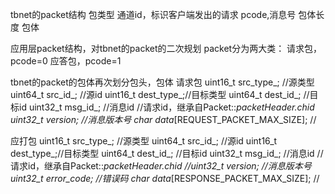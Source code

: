 tbnet的packet结构
    包类型
    通道id，标识客户端发出的请求
    pcode,消息号
    包体长度
    包体

应用层packet结构，对tbnet的packet的二次规划
packet分为两大类：
    请求包，pcode=0
    应答包，pcode=1

tbnet的packet的包体再次划分包头，包体
请求包
    uint16_t src_type_; //源类型
    uint64_t src_id_;   //源id
    uint16_t dest_type_;//目标类型
    uint64_t dest_id_;  //目标id
    uint32_t msg_id_;   //消息id
    //请求id，继承自Packet::_packetHeader._chid
    uint32_t version_;  //消息版本号
    char data_[REQUEST_PACKET_MAX_SIZE]; //

应打包
    uint16_t src_type_; //源类型
    uint64_t src_id_;   //源id
    uint16_t dest_type_;//目标类型
    uint64_t dest_id_;  //目标id
    uint32_t msg_id_;   //消息id
    //请求id，继承自Packet::_packetHeader._chid
    //uint32_t version_;  //消息版本号
    uint32_t error_code; //错误码
    char data_[RESPONSE_PACKET_MAX_SIZE]; //


